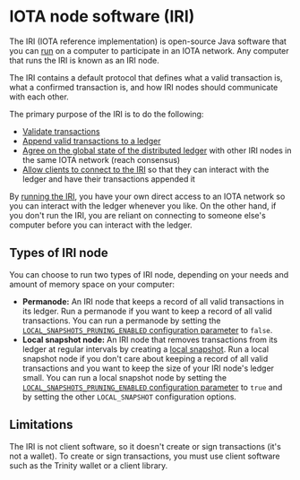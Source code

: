 # IOTA node software (IRI)

The IRI (IOTA reference implementation) is open-source Java software that you can [run](/how-to-guides/running-the-iri.md) on a computer to participate in an IOTA network. Any computer that runs the IRI is known as an IRI node.

The IRI contains a default protocol that defines what a valid transaction is, what a confirmed transaction is, and how IRI nodes should communicate with each other.

The primary purpose of the IRI is to do the following:
* [Validate transactions](/iri/concepts/transaction-validation.md)
* [Append valid transactions to a ledger](/iri/concepts/the-distributed-ledger.md)
* [Agree on the global state of the distributed ledger](/iri/concepts/the-distributed-ledger.md) with other IRI nodes in the same IOTA network (reach consensus)
* [Allow clients to connect to the IRI](/iri/how-to-guides/interacting-with-the-iri.md) so that they can interact with the ledger and have their transactions appended it

By [running the IRI](/iri/how-to-guides/running-the-iri.md), you have your own direct access to an IOTA network so you can interact with the ledger whenever you like. On the other hand, if you don't run the IRI, you are reliant on connecting to someone else's computer before you can interact with the ledger.

## Types of IRI node

You can choose to run two types of IRI node, depending on your needs and amount of memory space on your computer:

* **Permanode:** An IRI node that keeps a record of all valid transactions in its ledger. Run a permanode if you want to keep a record of all valid transactions. You can run a permanode by setting the [`LOCAL_SNAPSHOTS_PRUNING_ENABLED` configuration parameter](/iri/references/iri-configuration-options#local-snapshots-pruning-enabled) to `false`. 
* **Local snapshot node:** An IRI node that removes transactions from its ledger at regular intervals by creating a [local snapshot](/iri/concepts/local-snapshot.md). Run a local snapshot node if you don't care about keeping a record of all valid transactions and you want to keep the size of your IRI node's ledger small. You can run a local snapshot node by setting the [`LOCAL_SNAPSHOTS_PRUNING_ENABLED` configuration parameter](/iri/references/iri-configuration-options#local-snapshots-pruning-enabled) to `true` and by setting the other `LOCAL_SNAPSHOT` configuration options.

## Limitations

The IRI is not client software, so it doesn't create or sign transactions (it's not a wallet). To create or sign transactions, you must use client software such as the Trinity wallet or a client library.
